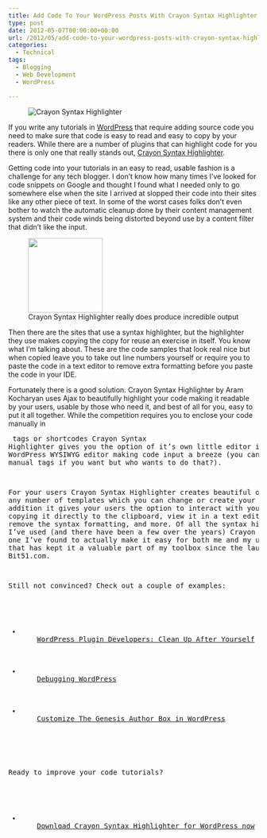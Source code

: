 ```yaml
---
title: Add Code To Your WordPress Posts With Crayon Syntax Highlighter
type: post
date: 2012-05-07T00:00:00+00:00
url: /2012/05/add-code-to-your-wordpress-posts-with-crayon-syntax-highlighter/
categories:
  - Technical
tags:
  - Blogging
  - Web Development
  - WordPress

---
```

<div class="wp-block-image">
  <figure class="aligncenter"><img decoding="async" src="/images/2012/05/Crayon-Syntax-Highlighter.jpg" alt="Crayon Syntax Highlighter" class="wp-image-4199" title="Crayon Syntax Highlighter" /></figure>
</div>

If you write any tutorials in <a title="WordPress.org" href="http://wordpress.org" target="_blank" rel="noopener noreferrer">WordPress</a> that require adding source code you need to make sure that code is easy to read and easy to copy by your readers. While there are a number of plugins that can highlight code for you there is only one that really stands out, <a href="https://wordpress.org/plugins/crayon-syntax-highlighter/" target="_blank" rel="noreferrer noopener">Crayon Syntax Highlighter</a>.

Getting code into your tutorials in an easy to read, usable fashion is a challenge for any tech blogger. I don’t know how many times I’ve looked for code snippets on Google and thought I found what I needed only to go somewhere else when the site I arrived at slopped their code into their sites like any other piece of text. In some of the worst cases folks don’t even bother to watch the automatic cleanup done by their content management system and their code winds being distorted beyond use by a content filter that didn’t like the input.

<div class="wp-block-image">
  <figure class="aligncenter size-full"><img loading="lazy" decoding="async" width="150" height="150" src="/images/2012/05/crayon-syntax-highlighter-example-150x150-1.png" alt="" class="wp-image-352" /><figcaption>Crayon Syntax Highlighter really does produce incredible output</figcaption></figure>
</div>

Then there are the sites that use a syntax highlighter, but the highlighter they use makes copying the copy for reuse an exercise in itself. You know what I’m talking about. These are the code samples that look real nice but when copied leave you to take out line numbers yourself or require you to paste the code in a text editor to remove extra formatting before you paste the code in your IDE.

Fortunately there is a good solution. Crayon Syntax Highlighter by Aram Kocharyan uses Ajax to beautifully highlight your code making it readable by your users, usable by those who need it, and best of all for you, easy to put it all together. While the competition requires you to enclose your code manually in <pre> tags or shortcodes Crayon Syntax Highlighter gives you the option of it’s own little editor in your WordPress WYSIWYG editor making code input a breeze (you can still use manual tags if you want but who wants to do that?).

For your users Crayon Syntax Highlighter creates beautiful output in any number of templates which you can change or create your own. In addition it gives your users the option to interact with your code by copying it directly to the clipboard, view it in a text editor view, remove the syntax formatting, and more. Of all the syntax highlighters I’ve used (and there have been a few over the years) Crayon is the only one I’ve found to actually make it easy for both me and my users, a fact that has kept it a valuable part of my toolbox since the launch of Bit51.com.

Still not convinced? Check out a couple of examples:

<ul class="wp-block-list">
  <li>
    <a href="/2012/04/wordpress-plugin-developers-clean-up-after-yourself/">WordPress Plugin Developers: Clean Up After Yourself</a>
  </li>
  <li>
    <a href="/2012/04/debugging-wordpress/">Debugging WordPress</a>
  </li>
  <li>
    <a href="/2012/04/customize-the-genesis-author-box-in-wordpress/">Customize The Genesis Author Box in WordPress</a>
  </li>
</ul>

Ready to improve your code tutorials?

<ul class="wp-block-list">
  <li>
    <a href="https://wordpress.org/plugins/crayon-syntax-highlighter/" target="_blank" rel="noreferrer noopener">Download Crayon Syntax Highlighter for WordPress now</a>
  </li>
</ul>